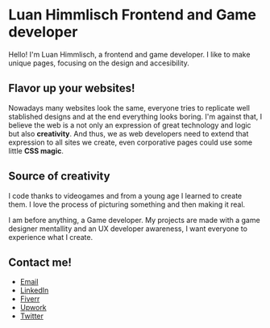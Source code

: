 # Luan Himmlisch Frontend and Game developer

Hello! I'm Luan Himmlisch, a frontend and game developer. I like to make unique pages, focusing on the design and accesibility. 

## Flavor up your websites!

Nowadays many websites look the same, everyone tries to replicate well stablished designs and at the end everything looks boring. I'm against that, I believe the web is a not only an expression of great technology and logic but also **creativity**. And thus, we as web developers need to extend that expression to all sites we create, even corporative pages could use some little **CSS magic**.

## Source of creativity

I code thanks to videogames and from a young age I learned to create them. I love the process of picturing something and then making it real. 

I am before anything, a Game developer. My projects are made with a game designer mentallity and an UX developer awareness, I want everyone to experience what I create.

## Contact me!

* [Email](mailto:luan@himmlisch.com.mx)
* [LinkedIn](https://www.linkedin.com/in/luancomun/)
* [Fiverr](https://www.fiverr.com/users/luanhimmlisch)
* [Upwork](https://www.upwork.com/freelancers/~01706d18ebc97e899d)
* [Twitter](https://twitter.com/luanhimmlisch)